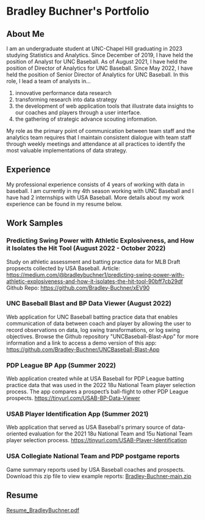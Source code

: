 # Bradley Buchner's Portfolio

## About Me
I am an undergraduate student at UNC-Chapel Hill graduating in 2023 studying Statistics and Analytics. Since December of 2019, I have held the position of Analyst for UNC Baseball. As of August 2021, I have held the position of Director of Analytics for UNC Baseball. Since May 2022, I have held the position of Senior Director of Analytics for UNC Baseball. In this role, I lead a team of analysts in... 

1. innovative performance data research
2. transforming research into data strategy
3. the development of web application tools that illustrate data insights to our coaches and players through a user interface.
4. the gathering of strategic advance scouting information.

My role as the primary point of communication between team staff and the analytics team requires that I maintain consistent dialogue with team staff through weekly meetings and attendance at all practices to identify the most valuable implementations of data strategy.

## Experience
My professional experience consists of 4 years of working with data in baseball. I am currently in my 4th season working with UNC Baseball and I have had 2 internships with USA Baseball. More details about my work experience can be found in my resume below. 

## Work Samples

### Predicting Swing Power with Athletic Explosiveness, and How it Isolates the Hit Tool (August 2022 - October 2022)
Study on athletic assessment and batting practice data for MLB Draft propsects collected by USA Baseball. 
Article: https://medium.com/@bradleybuchner1/predicting-swing-power-with-athletic-explosiveness-and-how-it-isolates-the-hit-tool-90bff7cb29df 
Github Repo: https://github.com/Bradley-Buchner/xEV90

### UNC Baseball Blast and BP Data Viewer (August 2022)
Web application for UNC Baseball batting practice data that enables communication of data between coach and player by allowing the user to record observations on data, log swing transformations, or log swing objectives. Browse the Github repository "UNCBaseball-Blast-App" for more information and a link to access a demo version of this app: https://github.com/Bradley-Buchner/UNCBaseball-Blast-App

### PDP League BP App (Summer 2022)
Web application created while at USA Baseball for PDP League batting practice data that was used in the 2022 18u National Team player selection process. The app compares a prospect’s ball-flight to other PDP League prospects.
https://tinyurl.com/USAB-BP-Data-Viewer 

### USAB Player Identification App (Summer 2021)
Web application that served as USA Baseball's primary source of data-oriented evaluation for the 2021 18u National Team and 15u National Team player selection process. 
https://tinyurl.com/USAB-Player-Identification

### USA Collegiate National Team and PDP postgame reports
Game summary reports used by USA Baseball coaches and prospects. Download this zip file to view example reports: [Bradley-Buchner-main.zip](https://github.com/Bradley-Buchner/Bradley-Buchner/files/9795655/Bradley-Buchner-main.zip)


## Resume

[Resume_BradleyBuchner.pdf](https://github.com/Bradley-Buchner/Bradley-Buchner/files/9795569/Resume_BradleyBuchner.pdf)
